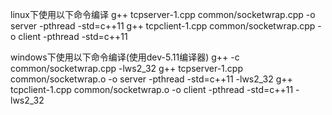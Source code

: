 linux下使用以下命令编译
g++ tcpserver-1.cpp common/socketwrap.cpp -o server -pthread -std=c++11
g++ tcpclient-1.cpp common/socketwrap.cpp -o client -pthread -std=c++11

windows下使用以下命令编译(使用dev-5.11编译器)
g++ -c common/socketwrap.cpp -lws2_32
g++ tcpserver-1.cpp common/socketwrap.o -o server -pthread -std=c++11 -lws2_32
g++ tcpclient-1.cpp common/socketwrap.o -o client -pthread -std=c++11 -lws2_32
